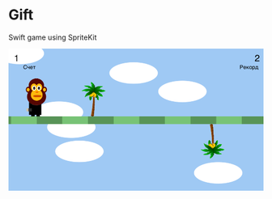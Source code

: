 # Gift
Swift game using SpriteKit


![alt tag](https://github.com/madoffox/Gift/blob/master/482518428.png)
